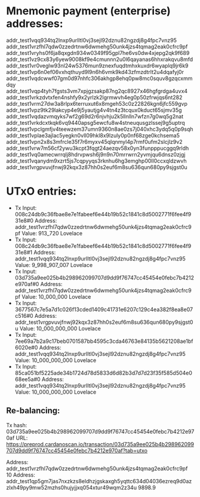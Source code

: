 # Mnemonic payment (enterprise) addresses:

addr_test1vqq934tq2lnxp9urlltl0vj3sejl92dznu82ngzdj8g4fpc7vnz95
addr_test1vrzfhl7qdw0zzedrtnw6dwmehg50unk4jzs4tqmag2eak0cfrc9pf
addr_test1vryhs0f6ja8qxgdn934w0349f95gpl7he6vs0dw4xjepg2qk9f689
addr_test1vz9cx83y6yew9008kf9e4cmunnn2u0l6qayanas6hhxrakqvu8mfd
addr_test1vr0veglw93nl24w5376mun9znexfuqdtmhxkuxdr6wyaplq9jr6k9
addr_test1vp6n0ef06vxhqthuyd9l9n6h6vmk9kd43zfmzdtrlt2u4dqafyj0r
addr_test1vqdcwwf07gm0d97nhfc306akhgp8ehq0pw8mc0squv8gzqcxmmdqy
addr_test1vqp4tyh7fgsts3vm7xpjgzsakp87ng2qc8927x46hgfgrdga4uvx4
addr_test1vrkzdvtxfen4nshfy9x2yrlzk2lgrmwvh4eg0p50zfrwjqs6nt282
addr_test1vrm27dw3a8rlpx6terruxut6x8mgeh53c0z22826kgn6jfc559gvp
addr_test1vpz9tk29lakcyp4e9j5yautjg4v4tn4z3tcqux0kduct65sjmv35g
addr_test1vqdazvmqyks7wf2g69d2r6njvhju2k5llnlln7wfzn7g0wq5g2nat
addr_test1vrkdcxtkqk6vq9440apsg5ewcfu8w4stneuqusgzlssej9g5uptrq
addr_test1vpclgmfjv4teewzem37umn9360n8ae0zs7j040xhc3ydq5q0p9sqh
addr_test1vplae3ajlac5yegkn0vll09hkl8x9lzuly0p0nf68zge0kchsema5
addr_test1vpn2x8s3mfrcle35f7r6myxv45qlqnmyl4p7rmf0ufm2slcjlz9v2
addr_test1vrw7m56cf2ywu3kcpt3fqgt24aezqv58x0yn3funpppucggq9rldh
addr_test1vq0amecwrrqlj8hdrvpwsh6j9n9n70mrrwrn2yvmjqu6dnsz0zjgj
addr_test1vqanydm9xzrt5js7cqpyyqs3rknhu6hg3emghp00ll0ccxqldzwvh
addr_test1vrgpvuvjfnwj92kqx3z87hh0s2euf6m8su636qun680py9sjgst0u

# UTxO entries:

- Tx Input: 008c24db9c36fbae8e7e1fabeef6e44b19b52c1841c8d5002771f6fee4f931e8#0
  Address: addr_test1vrzfhl7qdw0zzedrtnw6dwmehg50unk4jzs4tqmag2eak0cfrc9pf
  Value: 913_720 Lovelace
- Tx Input: 008c24db9c36fbae8e7e1fabeef6e44b19b52c1841c8d5002771f6fee4f931e8#1
  Address: addr_test1vqq934tq2lnxp9urlltl0vj3sejl92dznu82ngzdj8g4fpc7vnz95
  Value: 9_998_907_007 Lovelace
- Tx Input: 03d735a9ee025b4b298962099707d9dd9f76747cc45454e0febc7b4212e970af#0
  Address: addr_test1vrzfhl7qdw0zzedrtnw6dwmehg50unk4jzs4tqmag2eak0cfrc9pf
  Value: 10_000_000 Lovelace
- Tx Input: 3677567c7e5a7d1c026f13cded1409c41731e6207c129c4ea382f8ea8e07c516#0
  Address: addr_test1vrgpvuvjfnwj92kqx3z87hh0s2euf6m8su636qun680py9sjgst0u
  Value: 10_000_000_000 Lovelace
- Tx Input: 7ee69a7b2a9c17beb0701587bb4595c3cda46763e84135b5621208ae1bf6020e#0
  Address: addr_test1vqq934tq2lnxp9urlltl0vj3sejl92dznu82ngzdj8g4fpc7vnz95
  Value: 10_000_000_000 Lovelace
- Tx Input: 85ca051bf5225ade34b1724d78d5833d6d82b3d7d7d23f35f585d504e068ee5a#0
  Address: addr_test1vqq934tq2lnxp9urlltl0vj3sejl92dznu82ngzdj8g4fpc7vnz95
  Value: 10_000_000_000 Lovelace

## Re-balancing:

Tx hash: 03d735a9ee025b4b298962099707d9dd9f76747cc45454e0febc7b4212e970af
    URL: https://preprod.cardanoscan.io/transaction/03d735a9ee025b4b298962099707d9dd9f76747cc45454e0febc7b4212e970af?tab=utxo

Address: addr_test1vrzfhl7qdw0zzedrtnw6dwmehg50unk4jzs4tqmag2eak0cfrc9pf 10
Address: addr_test1qp5gm7jas7nxzkzs8eldhzjgskaxgh5yqttc634d04036ezreq9d0azzlxh49py9mw52mzhs0hujyjjxq054xtur49wqm2z34u 9898.9
